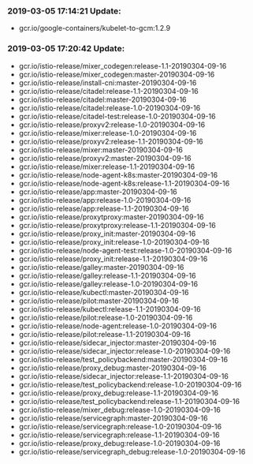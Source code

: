 ### 2019-03-05 17:14:21 Update:

- gcr.io/google-containers/kubelet-to-gcm:1.2.9
### 2019-03-05 17:20:42 Update:

- gcr.io/istio-release/mixer_codegen:release-1.1-20190304-09-16
- gcr.io/istio-release/mixer_codegen:master-20190304-09-16
- gcr.io/istio-release/install-cni:master-20190304-09-16
- gcr.io/istio-release/citadel:release-1.1-20190304-09-16
- gcr.io/istio-release/citadel:master-20190304-09-16
- gcr.io/istio-release/citadel:release-1.0-20190304-09-16
- gcr.io/istio-release/citadel-test:release-1.0-20190304-09-16
- gcr.io/istio-release/proxyv2:release-1.0-20190304-09-16
- gcr.io/istio-release/mixer:release-1.0-20190304-09-16
- gcr.io/istio-release/proxyv2:release-1.1-20190304-09-16
- gcr.io/istio-release/mixer:master-20190304-09-16
- gcr.io/istio-release/proxyv2:master-20190304-09-16
- gcr.io/istio-release/mixer:release-1.1-20190304-09-16
- gcr.io/istio-release/node-agent-k8s:master-20190304-09-16
- gcr.io/istio-release/node-agent-k8s:release-1.1-20190304-09-16
- gcr.io/istio-release/app:master-20190304-09-16
- gcr.io/istio-release/app:release-1.0-20190304-09-16
- gcr.io/istio-release/app:release-1.1-20190304-09-16
- gcr.io/istio-release/proxytproxy:master-20190304-09-16
- gcr.io/istio-release/proxytproxy:release-1.1-20190304-09-16
- gcr.io/istio-release/proxy_init:master-20190304-09-16
- gcr.io/istio-release/proxy_init:release-1.0-20190304-09-16
- gcr.io/istio-release/node-agent-test:release-1.0-20190304-09-16
- gcr.io/istio-release/proxy_init:release-1.1-20190304-09-16
- gcr.io/istio-release/galley:master-20190304-09-16
- gcr.io/istio-release/galley:release-1.1-20190304-09-16
- gcr.io/istio-release/galley:release-1.0-20190304-09-16
- gcr.io/istio-release/kubectl:master-20190304-09-16
- gcr.io/istio-release/pilot:master-20190304-09-16
- gcr.io/istio-release/kubectl:release-1.1-20190304-09-16
- gcr.io/istio-release/pilot:release-1.0-20190304-09-16
- gcr.io/istio-release/node-agent:release-1.0-20190304-09-16
- gcr.io/istio-release/pilot:release-1.1-20190304-09-16
- gcr.io/istio-release/sidecar_injector:master-20190304-09-16
- gcr.io/istio-release/sidecar_injector:release-1.0-20190304-09-16
- gcr.io/istio-release/test_policybackend:master-20190304-09-16
- gcr.io/istio-release/proxy_debug:master-20190304-09-16
- gcr.io/istio-release/sidecar_injector:release-1.1-20190304-09-16
- gcr.io/istio-release/test_policybackend:release-1.0-20190304-09-16
- gcr.io/istio-release/proxy_debug:release-1.1-20190304-09-16
- gcr.io/istio-release/test_policybackend:release-1.1-20190304-09-16
- gcr.io/istio-release/mixer_debug:release-1.0-20190304-09-16
- gcr.io/istio-release/servicegraph:master-20190304-09-16
- gcr.io/istio-release/servicegraph:release-1.0-20190304-09-16
- gcr.io/istio-release/servicegraph:release-1.1-20190304-09-16
- gcr.io/istio-release/proxy_debug:release-1.0-20190304-09-16
- gcr.io/istio-release/servicegraph_debug:release-1.0-20190304-09-16
